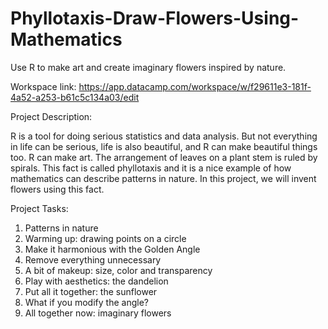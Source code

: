 # Phyllotaxis-Draw-Flowers-Using-Mathematics
Use R to make art and create imaginary flowers inspired by nature.

Workspace link: https://app.datacamp.com/workspace/w/f29611e3-181f-4a52-a253-b61c5c134a03/edit


Project Description:

R is a tool for doing serious statistics and data analysis. But not everything in life can be serious, life is also beautiful, and R can make beautiful things too. R can make art.
The arrangement of leaves on a plant stem is ruled by spirals. This fact is called phyllotaxis and it is a nice example of how mathematics can describe patterns in nature. In this project, we will invent flowers using this fact.

Project Tasks:

1. Patterns in nature
2. Warming up: drawing points on a circle
3. Make it harmonious with the Golden Angle
4. Remove everything unnecessary
5. A bit of makeup: size, color and transparency
6. Play with aesthetics: the dandelion
7. Put all it together: the sunflower
8. What if you modify the angle?
9. All together now: imaginary flowers
